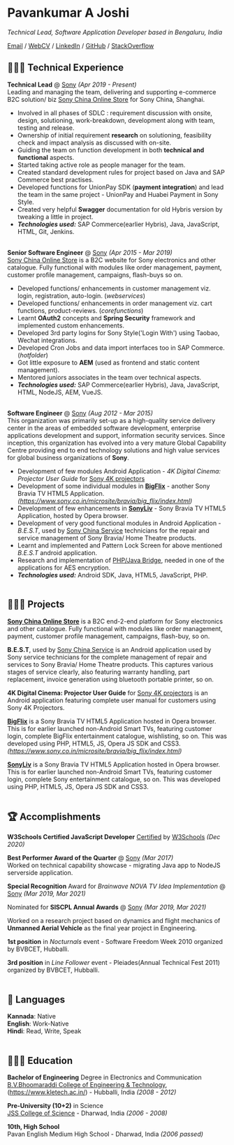 # Pavankumar A Joshi

_Technical Lead, Software Application Developer based in Bengaluru, India_ <br>

[Email](mailto:pjpavan2@gmail.com) / [WebCV](https://pavanjoshi.github.io/) / [LinkedIn](https://www.linkedin.com/in/pavankumarajoshi/) / [GitHub](https://github.com/pavanjoshi/) / [StackOverflow](https://stackoverflow.com/users/2049411/pavanjoshi/)

## 👩🏼‍💻 Technical Experience

**Technical Lead** @ [Sony](https://www.sonyindiasoftware.co.in/) _(Apr 2019 - Present)_ <br>
Leading and managing the team, delivering and supporting e-commerce B2C solution/ biz [Sony China Online Store](https://www.sonystyle.com.cn/) for Sony China, Shanghai.
  - Involved in all phases of SDLC : requirement discussion with onsite, design, solutioning, work-breakdown, development along with team, testing and release.
  - Ownership of initial requirement **research** on solutioning, feasibility check and impact analysis as discussed with on-site.
  - Guiding the team on function development in both **technical and functional** aspects.
  - Started taking active role as people manager for the team.
  - Created standard development rules for project based on Java and SAP Commerce best practises.
  - Developed functions for UnionPay SDK (**payment integration**) and lead the team in the same project - UnionPay and Huabei Payment in Sony Style.
  - Created very helpful **Swagger** documentation for old Hybris version by tweaking a little in project.
  - **_Technologies used:_** SAP Commerce(earlier Hybris), Java, JavaScript, HTML, Git, Jenkins.
<br><br>

**Senior Software Engineer** @ [Sony](https://www.sonyindiasoftware.co.in/) _(Apr 2015 - Mar 2019)_ <br>
[Sony China Online Store](https://www.sonystyle.com.cn/) is a B2C website for Sony electronics and other catalogue. Fully functional with modules like order management, payment, customer profile management, campaigns, flash-buys so on. 
  - Developed functions/ enhancements in customer management viz. login, registration, auto-login. (_webservices_)
  - Developed functions/ enhancements in order management viz. cart functions, product-reviews. (_corefunctions_)
  - Learnt **OAuth2** concepts and **Spring Security** framework and implemented custom enhancements.
  - Developed 3rd party logins for Sony Style('Login With') using Taobao, Wechat integrations.
  - Developed Cron Jobs and data import interfaces too in SAP Commerce. (_hotfolder_)
  - Got little exposure to **AEM** (used as frontend and static content management).
  - Mentored juniors associates in the team over technical aspects.
  - **_Technologies used:_** SAP Commerce(earlier Hybris), Java, JavaScript, HTML, NodeJS, AEM, VueJS.
<br><br>

**Software Engineer** @ [Sony](https://www.sonyindiasoftware.co.in/) _(Aug 2012 - Mar 2015)_ <br>
This organization was primarily set-up as a high-quality service delivery center in the areas of embedded software development, enterprise applications development and support, information security services. Since inception, this organization has evolved into a very mature Global Capability Centre providing end to end technology solutions and high value services for global business organizations of **Sony**.
  - Development of few modules Android Application - _4K Digital Cinema: Projector User Guide_ for [Sony 4K projectors](https://pro.sony/ue_US/products/digital-cinema-projection/)
  - Development of some individual modules in [**BigFlix**](https://bravia.bigflix.com/) - another Sony Bravia TV HTML5 Application. _(https://www.sony.co.in/microsite/bravia/big_flix/index.html)_
  - Development of few enhancements in [**SonyLiv**](https://bravia.sonyliv.com/) - Sony Bravia TV HTML5 Application, hosted by Opera browser.
  - Development of very good functional modules in Android Application - _B.E.S.T_, used by [Sony China Service](https://service.sony.com.cn/) technicians for the repair and service management of Sony Bravia/ Home Theatre products.
  - Learnt and implemented and Pattern Lock Screen for above mentioned _B.E.S.T_ android application.
  - Research and implementation of [PHP/Java Bridge](http://php-java-bridge.sourceforge.net/pjb/), needed in one of the applications for AES encryption.
  - **_Technologies used:_** Android SDK, Java, HTML5, JavaScript, PHP.
<br><br>
    
## 👩🏼‍💻 Projects

**[Sony China Online Store](https://www.sonystyle.com.cn/)** is a B2C end-2-end platform for Sony electronics and other catalogue. Fully functional with modules like order management, payment, customer profile management, campaigns, flash-buy, so on.

**B.E.S.T**, used by [Sony China Service](https://service.sony.com.cn/) is an Android application used by Sony service technicians for the complete management of repair and services to Sony Bravia/ Home Theatre products. This captures various stages of service clearly, also featuring warranty handling, part replacement, invoice generation using bluetooth portable printer, so on.

**4K Digital Cinema: Projector User Guide** for [Sony 4K projectors](https://pro.sony/ue_US/products/digital-cinema-projection/) is an Android application featuring complete user manual for customers using Sony 4K Projectors.

**[BigFlix](https://bravia.bigflix.com/)** is a Sony Bravia TV HTML5 Application hosted in Opera browser. This is for earlier launched non-Android Smart TVs, featuring customer login, complete BigFlix entertainment catalogue, wishlisting, so on. This was developed using PHP, HTML5, JS, Opera JS SDK and CSS3. 
_(https://www.sony.co.in/microsite/bravia/big_flix/index.html)_

**[SonyLiv](https://bravia.sonyliv.com/)** is a Sony Bravia TV HTML5 Application hosted in Opera browser. This is for earlier launched non-Android Smart TVs, featuring customer login, complete Sony entertainment catalogue, so on. This was developed using PHP, HTML5, JS, Opera JS SDK and CSS3. 
<br><br>

## 🏆 Accomplishments

**W3Schools Certified JavaScript Developer** [Certified](https://certification.w3schools.com/w3certified.asp?id=12498382) by [W3Schools](https://www.w3schools.com/) _(Dec 2020)_

**Best Performer Award of the Quarter** @ [Sony](https://www.sonyindiasoftware.co.in/) _(Mar 2017)_ <br>
Worked on technical capability showcase - migrating Java app to NodeJS serverside application.

**Special Recognition** Award for _Brainwave NOVA TV Idea Implementation_ @ [Sony](https://www.sonyindiasoftware.co.in/) _(Mar 2019, Mar 2021)_

Nominated for **SISCPL Annual Awards** @ [Sony](https://www.sonyindiasoftware.co.in/) _(Mar 2019, Mar 2021)_

Worked on a research project based on dynamics and flight mechanics of **Unmanned Aerial Vehicle** as the final year project in Engineering.

**1st position** in _Nocturnals_ event - Software Freedom Week 2010 organized by BVBCET, Hubballi.

**3rd position** in _Line Follower_ event - Pleiades(Annual Technical Fest 2011) organized by BVBCET, Hubballi.
<br><br>

## 💬 Languages

**Kannada**: Native <br>
**English**: Work-Native <br>
**Hindi**: Read, Write, Speak
<br><br>

## 👩🏼‍🎓 Education

**Bachelor of Engineering** Degree in Electronics and Communication<br>
[B.V.Bhoomaraddi College of Engineering & Technology](https://www.bvb.edu/), (https://www.kletech.ac.in/) - Hubballi, India _(2008 - 2012)_ <br>

**Pre-University (10+2)** in Science<br>
[JSS College of Science](http://jsscollegedharwad.org/) - Dharwad, India _(2006 - 2008)_

**10th, High School**<br>
Pavan English Medium High School - Dharwad, India _(2006 passed)_
<br><br>
